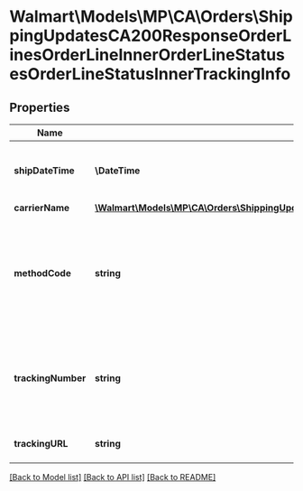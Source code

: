 # Walmart\Models\MP\CA\Orders\ShippingUpdatesCA200ResponseOrderLinesOrderLineInnerOrderLineStatusesOrderLineStatusInnerTrackingInfo

## Properties

Name | Type | Description | Notes
------------ | ------------- | ------------- | -------------
**shipDateTime** | **\DateTime** | The date the package was shipped |
**carrierName** | [**\Walmart\Models\MP\CA\Orders\ShippingUpdatesCA200ResponseOrderLinesOrderLineInnerOrderLineStatusesOrderLineStatusInnerTrackingInfoCarrierName**](ShippingUpdatesCA200ResponseOrderLinesOrderLineInnerOrderLineStatusesOrderLineStatusInnerTrackingInfoCarrierName.md) |  |
**methodCode** | **string** | The shipping method. Can be one of the following: Standard, Express, Oneday, or Freight |
**trackingNumber** | **string** | The shipment tracking number required for all non-Lettermail shipments |
**trackingURL** | **string** | The URL for tracking the shipment | [optional]


[[Back to Model list]](./) [[Back to API list]](../../../../../README.md#supported-apis) [[Back to README]](../../../../../README.md)
